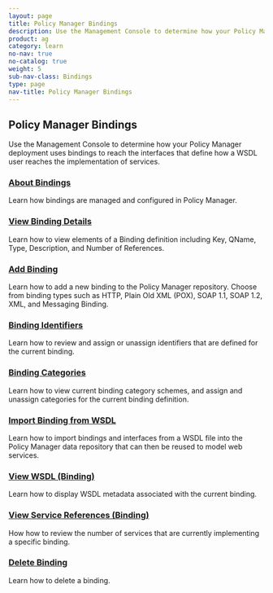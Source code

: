 ```yaml
---
layout: page
title: Policy Manager Bindings
description: Use the Management Console to determine how your Policy Manager deployment uses bindings to reach the interfaces that define how a WSDL user reaches the implementation of services.
product: ag
category: learn
no-nav: true
no-catalog: true
weight: 5
sub-nav-class: Bindings
type: page
nav-title: Policy Manager Bindings
---
```


## Policy Manager Bindings

Use the Management Console to determine how your Policy Manager deployment uses bindings to reach the interfaces that define how a WSDL user reaches the implementation of services.

<div class = "divider1"></div>

### [About Bindings](../bindings/about_bindings.html)
Learn how bindings are managed and configured in Policy Manager.

<div class = "divider1"></div>

### [View Binding Details](../bindings/view_binding_details.html)
Learn how to view elements of a Binding definition including Key, QName, Type, Description, and Number of References.

<div class = "divider1"></div>

### [Add Binding](../bindings/add_binding.html)
Learn how to add a new binding to the Policy Manager repository. Choose from binding types such as HTTP, Plain Old XML (POX), SOAP 1.1, SOAP 1.2, XML, and Messaging Binding.

<div class = "divider1"></div>

### [Binding Identifiers](../bindings/binding_identifiers.html)
Learn how to review and assign or unassign identifiers that are defined for the current binding.

<div class = "divider1"></div>

### [Binding Categories](../bindings/binding_categories.html)
Learn how to view current binding category schemes, and assign and unassign categories for the current binding definition.

<div class = "divider1"></div>

### [Import Binding from WSDL](../bindings/import_binding_from_wsdl.html)
Learn how to import bindings and interfaces from a WSDL file into the Policy Manager data repository that can then be reused to model web services.

<div class = "divider1"></div>

### [View WSDL \(Binding\)](../bindings/view_wsdl_binding.html)
Learn how to display  WSDL metadata associated with the current binding.

<div class = "divider1"></div>

### [View Service References \(Binding\)](../bindings/view_service_references_binding.html)
How how to review the number of services that are currently implementing a specific binding.

<div class = "divider1"></div>

### [Delete Binding](../bindings/delete_binding.html)
Learn how to delete a binding.

<div class = "divider1"></div>